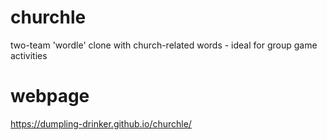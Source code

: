 # churchle
two-team 'wordle' clone with church-related words - ideal for group game activities
# webpage
https://dumpling-drinker.github.io/churchle/
